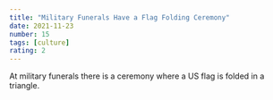 ```yaml
---
title: "Military Funerals Have a Flag Folding Ceremony"
date: 2021-11-23
number: 15
tags: [culture]
rating: 2
---
```


At military funerals there is a ceremony where a US flag is folded in a triangle.
